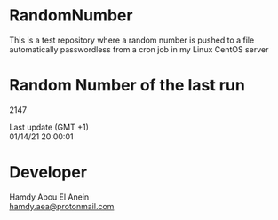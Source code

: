 # RandomNumber    
This is a test repository where a random number is pushed to a file automatically passwordless from a cron job in my Linux CentOS server    
# Random Number of the last run   
2147
      
Last update (GMT +1)    
01/14/21 20:00:01
# Developer    
Hamdy Abou El Anein   
hamdy.aea@protonmail.com
